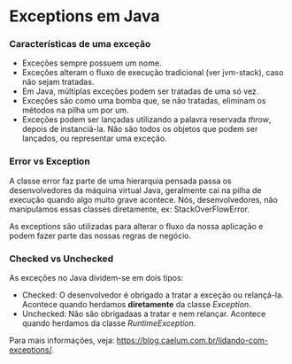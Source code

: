 # Exceptions em Java

### Características de uma exceção

- Exceções sempre possuem um nome.
- Exceções alteram o fluxo de execução tradicional (ver jvm-stack), caso não sejam tratadas.
- Em Java, múltiplas exceções podem ser tratadas de uma só vez.
- Exceções são como uma bomba que, se não tratadas, eliminam os métodos na pilha um por um. 
- Exceções podem ser lançadas utilizando a palavra reservada *throw*, depois de instanciá-la. Não são todos os objetos 
  que podem ser lançados, 
ou representar uma exceção.
  
### Error vs Exception

A classe error faz parte de uma hierarquia pensada passa os desenvolvedores da máquina virtual Java, geralmente cai na 
pilha de execução quando algo muito grave acontece. Nós, desenvolvedores,
não manipulamos essas classes diretamente, ex: StackOverFlowError. 

As exceptions são utilizadas para alterar o fluxo da nossa aplicação e podem fazer parte das nossas regras de negócio.

### Checked vs Unchecked

As exceções no Java dividem-se em dois tipos: 
- Checked: O desenvolvedor é obrigado a tratar a exceção ou relançá-la. Acontece quando herdamos **diretamente**
  da classe *Exception*.
- Unchecked: Não são obrigadaas a tratar e nem relançar. Acontece quando herdamos da classe *RuntimeException*.

Para mais informações, veja: https://blog.caelum.com.br/lidando-com-exceptions/.